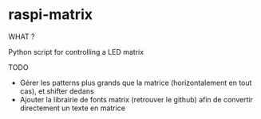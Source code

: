 # raspi-matrix

WHAT ?

Python script for controlling a LED matrix

TODO
- Gérer les patterns plus grands que la matrice (horizontalement en tout cas), et shifter dedans
- Ajouter la librairie de fonts matrix (retrouver le github) afin de convertir directement un texte en matrice
